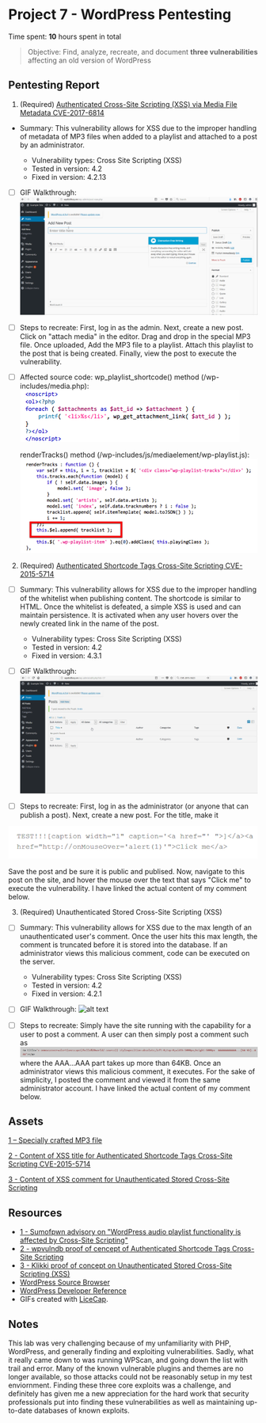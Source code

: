 # Project 7 - WordPress Pentesting

Time spent: **10** hours spent in total

> Objective: Find, analyze, recreate, and document **three vulnerabilities** affecting an old version of WordPress

## Pentesting Report

1. (Required) [Authenticated Cross-Site Scripting (XSS) via Media File Metadata CVE-2017-6814](https://www.cvedetails.com/cve/CVE-2017-6814/)
- Summary: This vulnerability allows for XSS due to the improper handling of metadata of MP3 files when added to a playlist and attached to a post by an administrator.

    - Vulnerability types: Cross Site Scripting (XSS)
    - Tested in version: 4.2
    - Fixed in version: 4.2.13
    
- [ ] GIF Walkthrough: ![alt text](https://github.com/WickedElectronics/Secure-Software-Engineering/blob/Week-7/mp3%20xss.gif "MP3 XSS Vulnerability")
    
- [ ] Steps to recreate: First, log in as the admin. Next, create a new post. Click on "attach media" in the editor. Drag and drop in the special MP3 file. Once uploaded, Add the MP3 file to a playlist. Attach this playlist to the post that is being created. Finally, view the post to execute the vulnerability.
			
- [ ] Affected source code: wp_playlist_shortcode() method (/wp-includes/media.php): 
![alt text](https://github.com/WickedElectronics/Secure-Software-Engineering/blob/Week-7/mp3%20code1.png "MP3 XSS Vulnerability 1")

  renderTracks() method (/wp-includes/js/mediaelement/wp-playlist.js): 
  ![alt text](https://github.com/WickedElectronics/Secure-Software-Engineering/blob/Week-7/mp3%20code2.png "MP3 XSS Vulnerability 2")
 
 

2. (Required) [Authenticated Shortcode Tags Cross-Site Scripting CVE-2015-5714](http://cve.mitre.org/cgi-bin/cvename.cgi?name=CVE-2015-5714)
  - [ ] Summary: This vulnerability allows for XSS due to the improper handling of the whitelist when publishing content. The shortcode is similar to HTML. Once the whitelist is defeated, a simple XSS is used and can maintain persistence. It is activated when any user hovers over the newly created link in the name of the post.
  
    - Vulnerability types: Cross Site Scripting (XSS)
    - Tested in version: 4.2
    - Fixed in version: 4.3.1
    
  - [ ] GIF Walkthrough: ![alt text](https://github.com/WickedElectronics/Secure-Software-Engineering/blob/Week-7/post%20xss.gif "MP3 XSS Vulnerability")
  
  - [ ] Steps to recreate: First, log in as the administrator (or anyone that can publish a post). Next, create a new post. For the title, make it

![alt text](https://github.com/WickedElectronics/Secure-Software-Engineering/blob/Week-7/XSS2.PNG "XSS 2 Code")

Save the post and be sure it is public and publised. Now, navigate to this post on the site, and hover the mouse over the text that says "Click me" to execute the vulnerability. I have linked the actual content of my comment below.
  
    
3. (Required) Unauthenticated Stored Cross-Site Scripting (XSS)
  - [ ] Summary: This vulnerability allows for XSS due to the max length of an unauthenticated user's comment. Once the user hits this max length, the comment is truncated before it is stored into the database. If an administrator views this malicious comment, code can be executed on the server.
  
    - Vulnerability types: Cross Site Scripting (XSS)
    - Tested in version: 4.2
    - Fixed in version: 4.2.1
    
  - [ ] GIF Walkthrough: ![alt text](https://github.com/WickedElectronics/Secure-Software-Engineering/blob/Week-7/comment%20xss.gif "MP3 XSS Vulnerability")
  
  - [ ] Steps to recreate: Simply have the site running with the capability for a user to post a comment. A user can then simply post a comment such as ![alt text](https://github.com/WickedElectronics/Secure-Software-Engineering/blob/Week-7/XSS%203.PNG "XSS 2 Code") where the AAA...AAA part takes up more than 64KB. Once an administrator views this malicious comment, it executes. For the sake of simplicity, I posted the comment and viewed it from the same administrator account. I have linked the actual content of my comment below.
  

## Assets

[1 – Specially crafted MP3 file](https://securify.nl/advisory/SFY20160742/xss.mp3)

[2 - Content of XSS title for Authenticated Shortcode Tags Cross-Site Scripting CVE-2015-5714](https://pastebin.com/t5aRgkyf)

[3 - Content of XSS comment for Unauthenticated Stored Cross-Site Scripting](https://pastebin.com/SMnhZHgG)

## Resources

- [1 - Sumofpwn advisory on "WordPress audio playlist functionality is affected by Cross-Site Scripting"](https://sumofpwn.nl/advisory/2016/wordpress_audio_playlist_functionality_is_affected_by_cross_site_scripting.html)
- [2 - wpvulndb proof of cencept of Authenticated Shortcode Tags Cross-Site Scripting](https://wpvulndb.com/vulnerabilities/8186)
- [3 - Klikki proof of concept on Unauthenticated Stored Cross-Site Scripting (XSS)](https://klikki.fi/adv/wordpress2.html)
- [WordPress Source Browser](https://core.trac.wordpress.org/browser/)
- [WordPress Developer Reference](https://developer.wordpress.org/reference/)
- GIFs created with [LiceCap](http://www.cockos.com/licecap/).

## Notes

This lab was very challenging because of my unfamiliarity with PHP, WordPress, and generally finding and exploiting vulnerabilities. Sadly, what it really came down to was running WPScan, and going down the list with trail and error. Many of the known vulnerable plugins and themes are no longer available, so those attacks could not be reasonably setup in my test enviornment. Finding these three core exploits was a challenge, and definitely has given me a new appreciation for the hard work that security professionals put into finding these vulnerabilities as well as maintaining up-to-date databases of known exploits.
